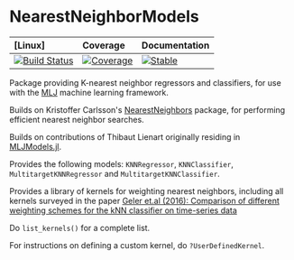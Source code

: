# NearestNeighborModels
| [Linux] | Coverage | Documentation |
| :------------ | :------- | :------------ |
| [![Build Status](https://github.com/alan-turing-institute/NearestNeighborModels.jl/workflows/CI/badge.svg)](https://github.com/alan-turing-institute/NearestNeighborModels.jl/actions) | [![Coverage](https://codecov.io/gh/alan-turing-institute/NearestNeighborModels.jl/branch/master/graph/badge.svg)](https://codecov.io/github/alan-turing-institute/NearestNeighborModels.jl?branch=master) | [![Stable](https://img.shields.io/badge/docs-stable-blue.svg)](https://alan-turing-institute.github.io/NearestNeighborModels.jl/dev/) |


Package providing K-nearest neighbor regressors and classifiers, for use with the [MLJ](https://alan-turing-institute.github.io/MLJ.jl/dev/) machine learning framework.

Builds on Kristoffer Carlsson's [NearestNeighbors](https://github.com/KristofferC/NearestNeighbors.jl) package, for performing efficient nearest neighbor searches.

Builds on contributions of Thibaut Lienart originally residing in [MLJModels.jl](https://github.com/alan-turing-institute/MLJModels.jl/blob/98618d7be53f72054de284fa1796c5292d9071bb/src/NearestNeighbors.jl#L1).

Provides the following models: `KNNRegressor`, `KNNClassifier`,
`MultitargetKNNRegressor` and `MultitargetKNNClassifier`.

Provides a library of kernels for weighting nearest neighbors, including
all kernels surveyed in the paper [Geler et.al (2016):
Comparison of different weighting schemes for the kNN classifier on
time-series
data](https://perun.pmf.uns.ac.rs/radovanovic/publications/2016-kais-knn-weighting.pdf)

Do `list_kernels()` for a complete list. 

For instructions on defining a custom kernel, do `?UserDefinedKernel`.
